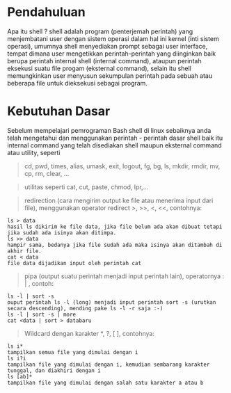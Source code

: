 # Pendahuluan

Apa itu shell ? shell adalah program (penterjemah perintah) yang menjembatani user dengan sistem operasi dalam hal ini kernel (inti sistem operasi), umumnya shell menyediakan prompt sebagai user interface, tempat dimana user mengetikkan perintah-perintah yang diinginkan baik berupa perintah internal shell (internal command), ataupun perintah eksekusi suatu file progam (eksternal command), selain itu shell memungkinkan user menyusun sekumpulan perintah pada sebuah atau beberapa file untuk dieksekusi sebagai program.

# Kebutuhan Dasar

Sebelum mempelajari pemrograman Bash shell di linux sebaiknya anda telah mengetahui dan menggunakan perintah - perintah dasar shell baik itu internal command yang telah disediakan shell maupun eksternal command atau utility, seperti 
>cd, pwd, times, alias, umask, exit, logout, fg, bg, ls, mkdir, rmdir, mv, cp, rm, clear, ...

>utilitas seperti cat, cut, paste, chmod, lpr,...

>redirection (cara mengirim output ke file atau menerima input dari file), menggunakan operator redirect >, >>, <, <<, contohnya:
```
ls > data
hasil ls dikirim ke file data, jika file belum ada akan dibuat tetapi jika sudah ada isinya akan ditimpa.
ls >> data
hampir sama, bedanya jika file sudah ada maka isinya akan ditambah di akhir file.
cat < data
file data dijadikan input oleh perintah cat
```
>pipa (output suatu perintah menjadi input perintah lain), operatornya : | , contoh:
```
ls -l | sort -s
ouput perintah ls -l (long) menjadi input perintah sort -s (urutkan secara descending), mending pake ls -l -r saja :-)
ls -l | sort -s | more
cat <data | sort > databaru
```
>Wildcard dengan karakter *, ?, [ ], contohnya:
```
ls i*
tampilkan semua file yang dimulai dengan i
ls i?i
tampilkan file yang dimulai dengan i, kemudian sembarang karakter tunggal, dan diakhiri dengan i
ls [ab]*
tampilkan file yang dimulai dengan salah satu karakter a atau b
```

